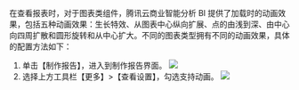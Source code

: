 在查看报表时，对于图表类组件，腾讯云商业智能分析 BI 提供了加载时的动画效果，包括五种动画效果：生长特效、从图表中心纵向扩展、点的由浅到深、由中心向四周扩散和圆形旋转和从中心扩大。不同的图表类型拥有不同的动画效果，具体的配置方法如下：
1. 单击【制作报告】，进入到制作报告界面。
![](https://main.qcloudimg.com/raw/6fdb16cf1c909be3ed1eeba48fef6865.jpg)
2. 选择上方工具栏【更多】>【查看设置】，勾选支持动画。
![](https://main.qcloudimg.com/raw/236fe93fb4f4161480388c3d3d9e1f73.png)
